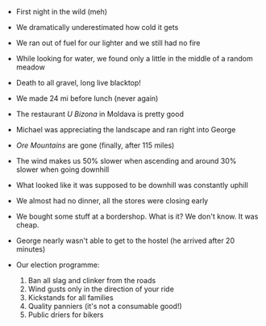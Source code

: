 - First night in the wild (meh)
- We dramatically underestimated how cold it gets
- We ran out of fuel for our lighter and we still had no fire
- While looking for water, we found only a little in the middle of a random meadow
- Death to all gravel, long live blacktop!
- We made 24 mi before lunch (never again)
- The restaurant _U Bizona_ in Moldava is pretty good
- Michael was appreciating the landscape and ran right into George
- _Ore Mountains_ are gone (finally, after 115 miles)
- The wind makes us 50% slower when ascending and around 30% slower when going downhill
- What looked like it was supposed to be downhill was constantly uphill
- We almost had no dinner, all the stores were closing early
- We bought some stuff at a bordershop. What is it? We don't know. It was cheap.
- George nearly wasn't able to get to the hostel (he arrived after 20 minutes)

- Our election programme:
  1. Ban all slag and clinker from the roads
  2. Wind gusts only in the direction of your ride
  3. Kickstands for all families
  4. Quality panniers (it's not a consumable good!)
	5. Public driers for bikers

